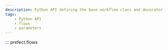 ```yaml
---
description: Python API defining the base workflow class and decorator.
tags:
    - Python API
    - flows
    - parameters
---
```


::: prefect.flows
